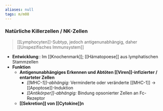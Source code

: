 ```yaml
---
aliases: null
tags: m/m08
---
```

### Natürliche Killerzellen / NK-Zellen
> [[Lymphocyten]]-Subtyp, jedoch antigenunabhängig, daher [[Unspezifisches Immunsystem]]
- **Entwicklung**:: Im [[Knochenmark]]; [[Hämatopoese]] aus lymphatischen Stammzellen
- **Funktion**
	- **Antigenunabhängiges Erkennen und Abtöten [[Viren]]-infizierter / entarteter Zellen**
		- *[[MHC-1]]-abhängig:* Verminderte oder veränderte [[MHC-1]] → [[Apoptose]]-Induktion
		- *[[Antikörper]]-abhängig:* Bindung opsonierter Zellen an Fc-Rezeptor
	- **[[Sekretion]] von [[Cytokine]]n**